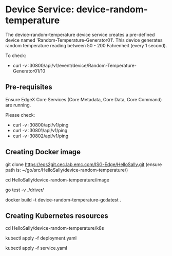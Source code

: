 # Device Service: device-random-temperature

The device-random-temperature device service creates a pre-defined device named 'Random-Temperature-Generator01'. This device generates random temperature reading between 50 - 200 Fahrenheit (every 1 second).

To check:
- curl -v <server-node-ip>:30800/api/v1/event/device/Random-Temperature-Generator01/10

## Pre-requisites

Ensure EdgeX Core Services (Core Metadata, Core Data, Core Command) are running.

Please check:
- curl -v <server-node-ip>:30800/api/v1/ping
- curl -v <server-node-ip>:30801/api/v1/ping
- curl -v <server-node-ip>:30802/api/v1/ping

## Creating Docker image

git clone https://eos2git.cec.lab.emc.com/ISG-Edge/HelloSally.git
(ensure path is: ~/go/src/HelloSally/device-random-temperature/)

cd HelloSally/device-random-temperature/image

go test -v ./driver/

docker build -t device-random-temperature-go:latest .

## Creating Kubernetes resources

cd HelloSally/device-random-temperature/k8s

kubectl apply -f deployment.yaml

kubectl apply -f service.yaml
